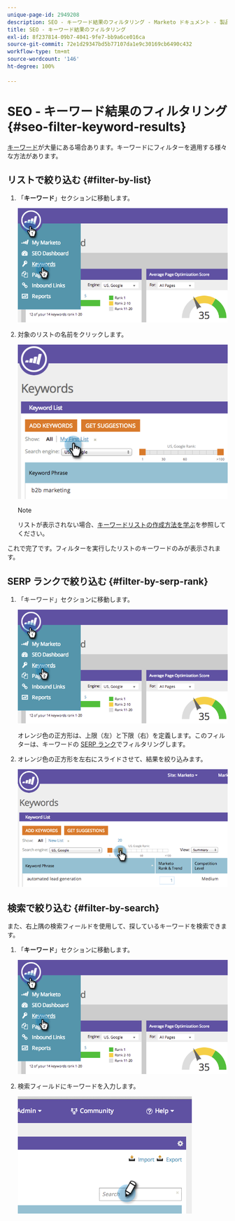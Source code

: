```yaml
---
unique-page-id: 2949208
description: SEO - キーワード結果のフィルタリング - Marketo ドキュメント - 製品ドキュメント
title: SEO - キーワード結果のフィルタリング
exl-id: 8f237814-09b7-4041-9fe7-bb9a6ce016ca
source-git-commit: 72e1d29347bd5b77107da1e9c30169cb6490c432
workflow-type: tm+mt
source-wordcount: '146'
ht-degree: 100%

---
```


# SEO - キーワード結果のフィルタリング {#seo-filter-keyword-results}

[キーワード](/help/marketo/product-docs/additional-apps/seo/keywords/seo-understanding-keywords.md)が大量にある場合あります。キーワードにフィルターを適用する様々な方法があります。

## リストで絞り込む {#filter-by-list}

1. 「**キーワード**」セクションに移動します。

   ![](assets/image2014-9-18-11-3a55-3a8.png)

1. 対象のリストの名前をクリックします。

   ![](assets/image2014-9-18-11-3a55-3a32.png)

   >[!NOTE]
   >
   >リストが表示されない場合、[キーワードリストの作成方法を学ぶ](/help/marketo/product-docs/additional-apps/seo/understanding-seo/seo-managing-lists.md)を参照してください。

これで完了です。フィルターを実行したリストのキーワードのみが表示されます。

## SERP ランクで絞り込む {#filter-by-serp-rank}

1. 「キーワード」セクションに移動します。

   ![](assets/image2014-9-18-12-3a0-3a10.png)

   オレンジ色の正方形は、上限（左）と下限（右）を定義します。このフィルターは、キーワードの [SERP ランク](/help/marketo/product-docs/additional-apps/seo/understanding-seo/understanding-search-engine-optimization.md)でフィルタリングします。

1. オレンジ色の正方形を左右にスライドさせて、結果を絞り込みます。

   ![](assets/image2014-9-18-12-3a0-3a15.png)

## 検索で絞り込む {#filter-by-search}

また、右上隅の検索フィールドを使用して、探しているキーワードを検索できます。

1. 「**キーワード**」セクションに移動します。

   ![](assets/image2014-9-18-12-3a0-3a50.png)

1. 検索フィールドにキーワードを入力します。

   ![](assets/image2014-9-18-12-3a1-3a7.png)

